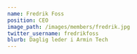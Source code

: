 ```yaml
---
name: Fredrik Foss
position: CEO
image_path: /images/members/fredrik.jpg
twitter_username: fredrikfoss
blurb: Daglig leder i Armin Tech
---
```

